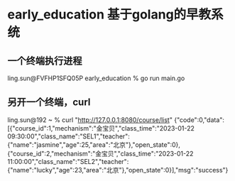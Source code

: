 # early_education 基于golang的早教系统

## 一个终端执行进程
ling.sun@FVFHP1SFQ05P early_education % go run main.go

## 另开一个终端，curl
ling.sun@192 ~ % curl "http://127.0.0.1:8080/course/list"
{"code":0,"data":[{"course_id":1,"mechanism":"金宝贝","class_time":"2023-01-22 09:30:00","class_name":"SEL1","teacher":{"name":"jasmine","age":25,"area":"北京"},"open_state":0},{"course_id":2,"mechanism":"金宝贝","class_time":"2023-01-22 11:00:00","class_name":"SEL2","teacher":{"name":"lucky","age":23,"area":"北京"},"open_state":0}],"msg":"success"}